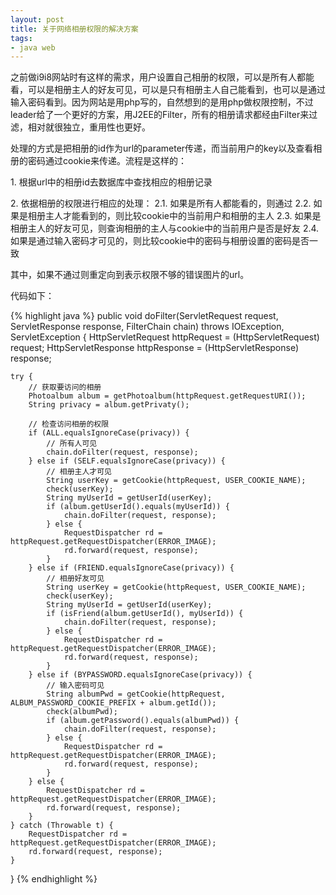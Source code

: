 ```yaml
---
layout: post
title: 关于网络相册权限的解决方案
tags:
- java web
---
```

之前做i9i8网站时有这样的需求，用户设置自己相册的权限，可以是所有人都能看，可以是相册主人的好友可见，可以是只有相册主人自己能看到，也可以是通过输入密码看到。因为网站是用php写的，自然想到的是用php做权限控制，不过leader给了一个更好的方案，用J2EE的Filter，所有的相册请求都经由Filter来过滤，相对就很独立，重用性也更好。

处理的方式是把相册的id作为url的parameter传递，而当前用户的key以及查看相册的密码通过cookie来传递。流程是这样的：

1\. 根据url中的相册id去数据库中查找相应的相册记录

2\. 依据相册的权限进行相应的处理：
    2.1. 如果是所有人都能看的，则通过
    2.2. 如果是相册主人才能看到的，则比较cookie中的当前用户和相册的主人
    2.3. 如果是相册主人的好友可见，则查询相册的主人与cookie中的当前用户是否是好友
    2.4. 如果是通过输入密码才可见的，则比较cookie中的密码与相册设置的密码是否一致

其中，如果不通过则重定向到表示权限不够的错误图片的url。

代码如下：

{% highlight java %}
public void doFilter(ServletRequest request, ServletResponse response, FilterChain chain)
  throws IOException, ServletException {
    HttpServletRequest httpRequest = (HttpServletRequest) request;
    HttpServletResponse httpResponse = (HttpServletResponse) response;

    try {
        // 获取要访问的相册
        Photoalbum album = getPhotoalbum(httpRequest.getRequestURI());
        String privacy = album.getPrivaty();

        // 检查访问相册的权限
        if (ALL.equalsIgnoreCase(privacy)) {
            // 所有人可见
            chain.doFilter(request, response);
        } else if (SELF.equalsIgnoreCase(privacy)) {
            // 相册主人才可见
            String userKey = getCookie(httpRequest, USER_COOKIE_NAME);
            check(userKey);
            String myUserId = getUserId(userKey);
            if (album.getUserId().equals(myUserId)) {
                chain.doFilter(request, response);
            } else {
                RequestDispatcher rd = httpRequest.getRequestDispatcher(ERROR_IMAGE);
                rd.forward(request, response);
            }
        } else if (FRIEND.equalsIgnoreCase(privacy)) {
            // 相册好友可见
            String userKey = getCookie(httpRequest, USER_COOKIE_NAME);
            check(userKey);
            String myUserId = getUserId(userKey);
            if (isFriend(album.getUserId(), myUserId)) {
                chain.doFilter(request, response);
            } else {
                RequestDispatcher rd = httpRequest.getRequestDispatcher(ERROR_IMAGE);
                rd.forward(request, response);
            }
        } else if (BYPASSWORD.equalsIgnoreCase(privacy)) {
            // 输入密码可见
            String albumPwd = getCookie(httpRequest, ALBUM_PASSWORD_COOKIE_PREFIX + album.getId());
            check(albumPwd);
            if (album.getPassword().equals(albumPwd)) {
                chain.doFilter(request, response);
            } else {
                RequestDispatcher rd = httpRequest.getRequestDispatcher(ERROR_IMAGE);
                rd.forward(request, response);
            }
        } else {
            RequestDispatcher rd = httpRequest.getRequestDispatcher(ERROR_IMAGE);
            rd.forward(request, response);
        }
    } catch (Throwable t) {
        RequestDispatcher rd = httpRequest.getRequestDispatcher(ERROR_IMAGE);
        rd.forward(request, response);
    }
}
{% endhighlight %}


